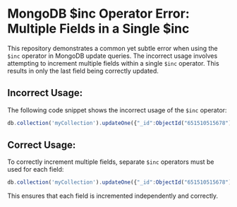 # MongoDB $inc Operator Error: Multiple Fields in a Single $inc

This repository demonstrates a common yet subtle error when using the `$inc` operator in MongoDB update queries. The incorrect usage involves attempting to increment multiple fields within a single `$inc` operator. This results in only the last field being correctly updated.

## Incorrect Usage:

The following code snippet shows the incorrect usage of the `$inc` operator:

```javascript
db.collection('myCollection').updateOne({"_id":ObjectId("651510515678")},{$inc:{field1:1,field2:1}});
```

## Correct Usage:

To correctly increment multiple fields, separate `$inc` operators must be used for each field:

```javascript
db.collection('myCollection').updateOne({"_id":ObjectId("651510515678")},{$inc:{field1:1},$inc:{field2:1}});
```

This ensures that each field is incremented independently and correctly.
